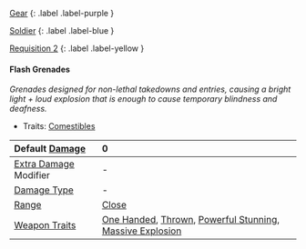 [Gear](Game/Gear-List)
{: .label .label-purple }

[Soldier](Game/Soldier)
{: .label .label-blue }

[Requisition 2](Game/Deployment#Requisition)
{: .label .label-yellow }

#### Flash Grenades

_Grenades designed for non-lethal takedowns and entries, causing a bright light + loud explosion that is enough to cause temporary blindness and deafness._

- Traits: [Comestibles](Game/Core/Blocks/Comestibles)

| Default [Damage](Core/Weapons#Damage)                     | 0                                                                                                                                                                                              |
| :-------------------------------------------------------- | :--------------------------------------------------------------------------------------------------------------------------------------------------------------------------------------------- |
| [Extra Damage](Game/Core/Attacks#Extra%20Damage) Modifier | -                                                                                                                                                                                              |
| [Damage Type](Core/Weapons#Damage%20Type)                 | -                                                                                                                                                                                              |
| [Range](Core/Weapons#Range)                               | [Close](Game/Core/Movement#Close)                                                                                                                                                              |
| [Weapon Traits](Core/Weapon-Traits)                       | [One Handed](Game/Core/Blocks/One-Handed), [Thrown](Game/Core/Blocks/Thrown), [Powerful Stunning](Game/Core/Blocks/Powerful-Stunning), [Massive Explosion](Game/Core/Blocks/Massive-Explosion) |
